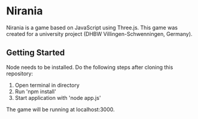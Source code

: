 # Nirania

Nirania is a game based on JavaScript using Three.js. This game was created for a university project (DHBW Villingen-Schwenningen, Germany).

## Getting Started

Node needs to be installed. Do the following steps after cloning this repository:
1. Open terminal in directory
2. Run 'npm install'
3. Start application with 'node app.js'

The game will be running at localhost:3000.



